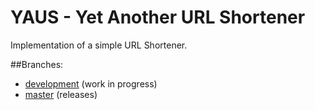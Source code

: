 # YAUS - Yet Another URL Shortener

Implementation of a simple URL Shortener.

##Branches:

* [development](https://github.com/raulexposito/yaus/tree/development) (work in progress)
* [master](https://github.com/raulexposito/yaus/tree/master) (releases)

